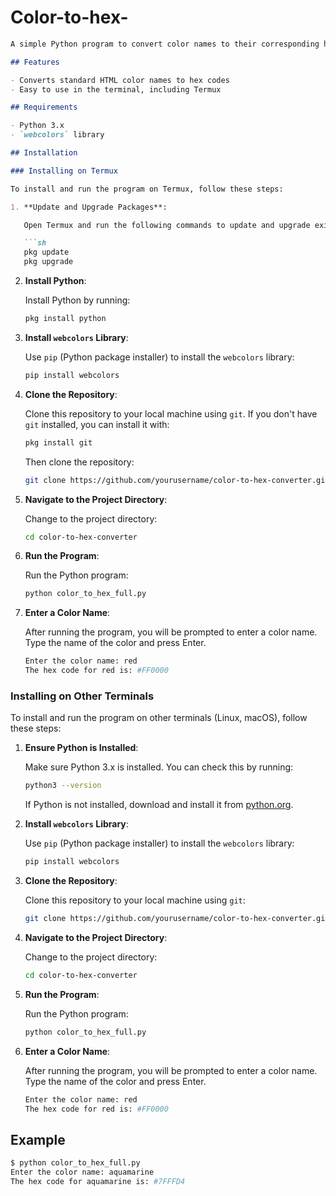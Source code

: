 # Color-to-hex-
```markdown
A simple Python program to convert color names to their corresponding hex codes using the `webcolors` library. This program takes a color name as input and returns the hex code for that color.

## Features

- Converts standard HTML color names to hex codes
- Easy to use in the terminal, including Termux

## Requirements

- Python 3.x
- `webcolors` library

## Installation

### Installing on Termux

To install and run the program on Termux, follow these steps:

1. **Update and Upgrade Packages**:

   Open Termux and run the following commands to update and upgrade existing packages:

   ```sh
   pkg update
   pkg upgrade
   ```

2. **Install Python**:

   Install Python by running:

   ```sh
   pkg install python
   ```

3. **Install `webcolors` Library**:

   Use `pip` (Python package installer) to install the `webcolors` library:

   ```sh
   pip install webcolors
   ```

4. **Clone the Repository**:

   Clone this repository to your local machine using `git`. If you don't have `git` installed, you can install it with:

   ```sh
   pkg install git
   ```

   Then clone the repository:

   ```sh
   git clone https://github.com/yourusername/color-to-hex-converter.git
   ```

5. **Navigate to the Project Directory**:

   Change to the project directory:

   ```sh
   cd color-to-hex-converter
   ```

6. **Run the Program**:

   Run the Python program:

   ```sh
   python color_to_hex_full.py
   ```

7. **Enter a Color Name**:

   After running the program, you will be prompted to enter a color name. Type the name of the color and press Enter.

   ```sh
   Enter the color name: red
   The hex code for red is: #FF0000
   ```

### Installing on Other Terminals

To install and run the program on other terminals (Linux, macOS), follow these steps:

1. **Ensure Python is Installed**:

   Make sure Python 3.x is installed. You can check this by running:

   ```sh
   python3 --version
   ```

   If Python is not installed, download and install it from [python.org](https://www.python.org/downloads/).

2. **Install `webcolors` Library**:

   Use `pip` (Python package installer) to install the `webcolors` library:

   ```sh
   pip install webcolors
   ```

3. **Clone the Repository**:

   Clone this repository to your local machine using `git`:

   ```sh
   git clone https://github.com/yourusername/color-to-hex-converter.git
   ```

4. **Navigate to the Project Directory**:

   Change to the project directory:

   ```sh
   cd color-to-hex-converter
   ```

5. **Run the Program**:

   Run the Python program:

   ```sh
   python color_to_hex_full.py
   ```

6. **Enter a Color Name**:

   After running the program, you will be prompted to enter a color name. Type the name of the color and press Enter.

   ```sh
   Enter the color name: red
   The hex code for red is: #FF0000
   ```

## Example

```sh
$ python color_to_hex_full.py
Enter the color name: aquamarine
The hex code for aquamarine is: #7FFFD4
```
